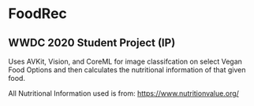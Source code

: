 

# FoodRec 

## WWDC 2020 Student Project (IP)


Uses AVKit, Vision, and CoreML for image classifcation on select Vegan Food Options and then calculates the nutritional information of that given food.

All Nutritional Information used is from: https://www.nutritionvalue.org/
